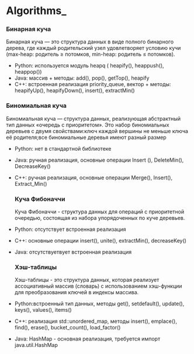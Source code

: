 # Algorithms_
### Бинарная куча
 Бинарная куча — это структура данных в виде полного бинарного дерева, где каждый родительский узел удовлетворяет условию кучи (max-heap: родитель ≥ потомков, min-heap: родитель ≤ потомков).

- Python: используется модуль heapq ( heapify(), heappush(), heappop())
- Java:  массив + методы: add(), pop(), getTop(), heapify
- C++: встроенная реализация priority_queue, вектор + методы: heapifyUp(), heapifyDown(), insert(), extractMin()

  
### Биномиальная куча
Биномиальная куча —  структура данных, реализующая абстрактный тип данных «очередь с приоритетом». Это набор биномиальных деревьев с двумя свойствами:ключ каждой вершины не меньше ключа её родителя;все биномиальные деревья имеют разный размер

- Python: нет в стандартной библиотеке
- Java: ручная реализация, основные операции Insert (), DeleteMin(), DecreaseKey()
- C++: ручная реализация, основные операции Merge(), Insert(), Extract_Min()

  ### Куча Фибоначчи
  Куча Фибоначчи - структура данных для операций с приоритетной очередью, состоящая из набора упорядоченных по куче деревьев.

- Python: отсутствует встроенная реализация
- C++: основные операции insert(), unite(), extractMin(), decreaseKey()
- Java: отсутствуетвует встроенная реализация
 
  ### Хэш-таблицы
  Хэш-таблицы - это структура данных, которая реализует ассоциативный массив (словарь) с использованием хэш-функции для преобразования ключей в индексы массива.

- Python:встроенный тип данных, методы get(), setdefault(), update(), keys(), values(), items()
- C++: реализация std::unordered_map, методы insert(), emplace(), find(), erase(), bucket_count(), load_factor()
- Java: HashMap - основная реализация, требуется импорт java.util.HashMap
